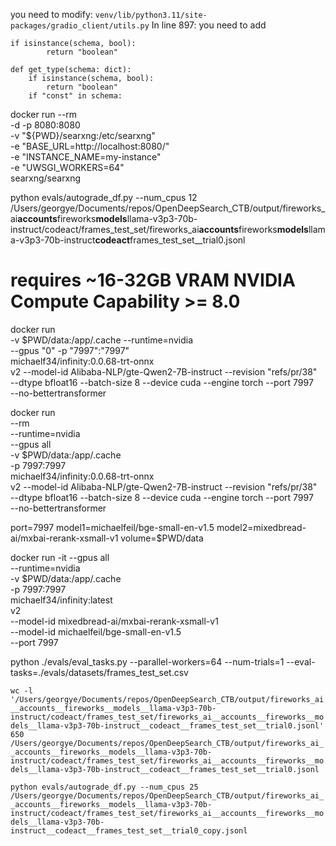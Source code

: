 you need to modify:
`venv/lib/python3.11/site-packages/gradio_client/utils.py`
In line 897:
you need to add

```
if isinstance(schema, bool):
		return "boolean"
```

```
def get_type(schema: dict):
    if isinstance(schema, bool):
        return "boolean"
    if "const" in schema:
```

docker run --rm \
 -d -p 8080:8080 \
 -v "${PWD}/searxng:/etc/searxng" \
 -e "BASE_URL=http://localhost:8080/" \
 -e "INSTANCE_NAME=my-instance" \
 -e "UWSGI_WORKERS=64" \
 searxng/searxng

python evals/autograde_df.py --num_cpus 12 /Users/georgye/Documents/repos/OpenDeepSearch_CTB/output/fireworks_ai**accounts**fireworks**models**llama-v3p3-70b-instruct/codeact/frames_test_set/fireworks_ai**accounts**fireworks**models**llama-v3p3-70b-instruct**codeact**frames_test_set\_\_trial0.jsonl

# requires ~16-32GB VRAM NVIDIA Compute Capability >= 8.0

docker run \
-v $PWD/data:/app/.cache
--runtime=nvidia \
--gpus "0" -p "7997":"7997" \
michaelf34/infinity:0.0.68-trt-onnx \
v2 --model-id Alibaba-NLP/gte-Qwen2-7B-instruct --revision "refs/pr/38" \
--dtype bfloat16 --batch-size 8 --device cuda --engine torch --port 7997 \
--no-bettertransformer

docker run \
 --rm \
 --runtime=nvidia \
 --gpus all \
 -v $PWD/data:/app/.cache \
 -p 7997:7997 \
 michaelf34/infinity:0.0.68-trt-onnx \
 v2 --model-id Alibaba-NLP/gte-Qwen2-7B-instruct --revision "refs/pr/38" \
 --dtype bfloat16 --batch-size 8 --device cuda --engine torch --port 7997 \
 --no-bettertransformer

port=7997
model1=michaelfeil/bge-small-en-v1.5
model2=mixedbread-ai/mxbai-rerank-xsmall-v1
volume=$PWD/data

docker run -it --gpus all \
 --runtime=nvidia \
 -v $PWD/data:/app/.cache \
 -p 7997:7997 \
 michaelf34/infinity:latest \
 v2 \
 --model-id mixedbread-ai/mxbai-rerank-xsmall-v1 \
 --model-id michaelfeil/bge-small-en-v1.5 \
 --port 7997

python ./evals/eval_tasks.py --parallel-workers=64 --num-trials=1 --eval-tasks=./evals/datasets/frames_test_set.csv

`wc -l '/Users/georgye/Documents/repos/OpenDeepSearch_CTB/output/fireworks_ai__accounts__fireworks__models__llama-v3p3-70b-instruct/codeact/frames_test_set/fireworks_ai__accounts__fireworks__models__llama-v3p3-70b-instruct__codeact__frames_test_set__trial0.jsonl'
     650 /Users/georgye/Documents/repos/OpenDeepSearch_CTB/output/fireworks_ai__accounts__fireworks__models__llama-v3p3-70b-instruct/codeact/frames_test_set/fireworks_ai__accounts__fireworks__models__llama-v3p3-70b-instruct__codeact__frames_test_set__trial0.jsonl`

`python evals/autograde_df.py --num_cpus 25 /Users/georgye/Documents/repos/OpenDeepSearch_CTB/output/fireworks_ai__accounts__fireworks__models__llama-v3p3-70b-instruct/codeact/frames_test_set/fireworks_ai__accounts__fireworks__models__llama-v3p3-70b-instruct__codeact__frames_test_set__trial0_copy.jsonl`
